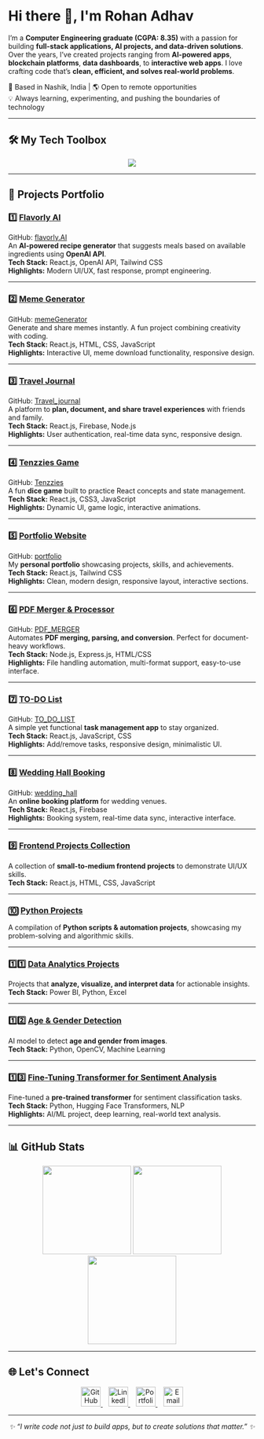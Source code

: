 # Hi there 👋, I'm Rohan Adhav

I’m a **Computer Engineering graduate (CGPA: 8.35)** with a passion for building **full-stack applications, AI projects, and data-driven solutions**.  
Over the years, I’ve created projects ranging from **AI-powered apps**, **blockchain platforms**, **data dashboards**, to **interactive web apps**. I love crafting code that’s **clean, efficient, and solves real-world problems**.

📍 Based in Nashik, India | 🌎 Open to remote opportunities  
💡 Always learning, experimenting, and pushing the boundaries of technology

---

## 🛠 My Tech Toolbox
<p align="center">
<img src="https://skillicons.dev/icons?i=react,nodejs,python,java,cs,html,css,js,bootstrap,tailwind,mongodb,mysql,firebase,git,powershell" />
</p>

---

## 🚀 Projects Portfolio

### 1️⃣ [Flavorly AI](https://flavorly-ai-rohan.vercel.app/)  
GitHub: [flavorly.AI](https://github.com/Rohan-Adhav/flavorly.AI.git)  
An **AI-powered recipe generator** that suggests meals based on available ingredients using **OpenAI API**.  
**Tech Stack:** React.js, OpenAI API, Tailwind CSS  
**Highlights:** Modern UI/UX, fast response, prompt engineering.

---

### 2️⃣ [Meme Generator](https://meme-generator-rohan.vercel.app/)  
GitHub: [memeGenerator](https://github.com/Rohan-Adhav/memeGenerator.git)  
Generate and share memes instantly. A fun project combining creativity with coding.  
**Tech Stack:** React.js, HTML, CSS, JavaScript  
**Highlights:** Interactive UI, meme download functionality, responsive design.

---

### 3️⃣ [Travel Journal](https://travel-journal-rohan.vercel.app/)  
GitHub: [Travel_journal](https://github.com/Rohan-Adhav/Travel_journal.git)  
A platform to **plan, document, and share travel experiences** with friends and family.  
**Tech Stack:** React.js, Firebase, Node.js  
**Highlights:** User authentication, real-time data sync, responsive design.

---

### 4️⃣ [Tenzzies Game](https://tenzzies-rohan.vercel.app/)  
GitHub: [Tenzzies](https://github.com/Rohan-Adhav/Tenzzies.git)  
A fun **dice game** built to practice React concepts and state management.  
**Tech Stack:** React.js, CSS3, JavaScript  
**Highlights:** Dynamic UI, game logic, interactive animations.

---

### 5️⃣ [Portfolio Website](https://rohan-adhav-portfolio.vercel.app/)  
GitHub: [portfolio](https://github.com/Rohan-Adhav/portfolio.git)  
My **personal portfolio** showcasing projects, skills, and achievements.  
**Tech Stack:** React.js, Tailwind CSS  
**Highlights:** Clean, modern design, responsive layout, interactive sections.

---

### 6️⃣ [PDF Merger & Processor](https://pdf-merger-gl7y.onrender.com/)  
GitHub: [PDF_MERGER](https://github.com/Rohan-Adhav/PDF_MERGER)  
Automates **PDF merging, parsing, and conversion**. Perfect for document-heavy workflows.  
**Tech Stack:** Node.js, Express.js, HTML/CSS  
**Highlights:** File handling automation, multi-format support, easy-to-use interface.

---

### 7️⃣ [TO-DO List](https://to-do-list-rohan.vercel.app/)  
GitHub: [TO_DO_LIST](https://github.com/Rohan-Adhav/TO_DO_LIST.git)  
A simple yet functional **task management app** to stay organized.  
**Tech Stack:** React.js, JavaScript, CSS  
**Highlights:** Add/remove tasks, responsive design, minimalistic UI.

---

### 8️⃣ [Wedding Hall Booking](https://to-do-list-rohan.vercel.app/)  
GitHub: [wedding_hall](https://github.com/Rohan-Adhav/wedding_hall.git)  
An **online booking platform** for wedding venues.  
**Tech Stack:** React.js, Firebase  
**Highlights:** Booking system, real-time data sync, interactive interface.

---

### 9️⃣ [Frontend Projects Collection](https://github.com/Rohan-Adhav/Frontend_projects.git)  
A collection of **small-to-medium frontend projects** to demonstrate UI/UX skills.  
**Tech Stack:** React.js, HTML, CSS, JavaScript

---

### 🔟 [Python Projects](https://github.com/Rohan-Adhav/python.git)  
A compilation of **Python scripts & automation projects**, showcasing my problem-solving and algorithmic skills.

---

### 1️⃣1️⃣ [Data Analytics Projects](https://github.com/Rohan-Adhav/Data_analytics_projects.git)  
Projects that **analyze, visualize, and interpret data** for actionable insights.  
**Tech Stack:** Power BI, Python, Excel

---

### 1️⃣2️⃣ [Age & Gender Detection](https://github.com/Rohan-Adhav/age-and-gender-detection.git)  
AI model to detect **age and gender from images**.  
**Tech Stack:** Python, OpenCV, Machine Learning

---

### 1️⃣3️⃣ [Fine-Tuning Transformer for Sentiment Analysis](https://github.com/Rohan-Adhav/Fine-Tuning-a-Pretrained-Transformer-for-sentiment-analysis.git)  
Fine-tuned a **pre-trained transformer** for sentiment classification tasks.  
**Tech Stack:** Python, Hugging Face Transformers, NLP  
**Highlights:** AI/ML project, deep learning, real-world text analysis.

---

## 📊 GitHub Stats
<p align="center">
<img src="https://github-readme-stats.vercel.app/api?username=Rohan-Adhav&show_icons=true&theme=radical" height="180em" />
<img src="https://github-readme-streak-stats.herokuapp.com/?user=Rohan-Adhav&theme=radical" height="180em" />
<img src="https://github-readme-stats.vercel.app/api/top-langs/?username=Rohan-Adhav&layout=compact&theme=radical" height="180em" />
</p>

---

## 🌐 Let's Connect

<p align="center">
  <a href="https://github.com/Rohan-Adhav" target="_blank">
    <img src="https://skillicons.dev/icons?i=github" alt="GitHub" width="40"/>
  </a>
  &nbsp;&nbsp;
  <a href="https://www.linkedin.com/in/rohan-adhav-s15111115" target="_blank">
    <img src="https://skillicons.dev/icons?i=linkedin" alt="LinkedIn" width="40"/>
  </a>
  &nbsp;&nbsp;
  <a href="https://rohan-adhav-portfolio.vercel.app/" target="_blank">
    <img src="https://skillicons.dev/icons?i=vercel" alt="Portfolio" width="40"/>
  </a>
  &nbsp;&nbsp;
  <a href="mailto:rohanadhav78@gmail.com">
    <img src="https://skillicons.dev/icons?i=gmail" alt="Email" width="40"/>
  </a>
</p>



---

<p align="center">
<i>✨ “I write code not just to build apps, but to create solutions that matter.” ✨</i>
</p>
